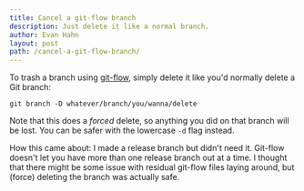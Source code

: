 ```yaml
---
title: Cancel a git-flow branch
description: Just delete it like a normal branch.
author: Evan Hahn
layout: post
path: /cancel-a-git-flow-branch/
---
```


To trash a branch using [git-flow](https://github.com/nvie/gitflow), simply delete it like you'd normally delete a Git branch:

    git branch -D whatever/branch/you/wanna/delete

Note that this does a _forced_ delete, so anything you did on that branch will be lost. You can be safer with the lowercase `-d` flag instead.

How this came about: I made a release branch but didn't need it. Git-flow doesn't let you have more than one release branch out at a time. I thought that there might be some issue with residual git-flow files laying around, but (force) deleting the branch was actually safe.
